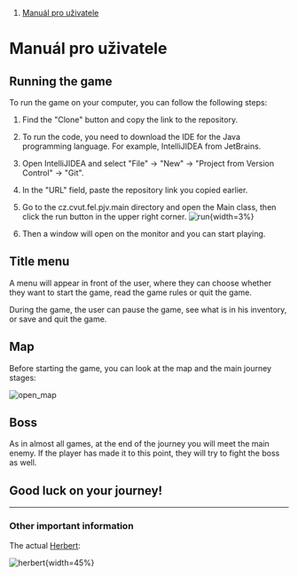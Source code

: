 1. [Manuál pro uživatele](#manuál-pro-uživatele)
# Manuál pro uživatele
## Running the game

To run the game on your computer, you can follow the following steps:

1. Find the "Clone" button and copy the link to the repository.

2. To run the code, you need to download the IDE for the Java programming language. For example, IntelliJIDEA from JetBrains.

3. Open IntelliJIDEA and select "File" -> "New" -> "Project from Version Control" -> "Git".

4. In the "URL" field, paste the repository link you copied earlier.

5. Go to the cz.cvut.fel.pjv.main directory and open the Main class, then click the run button in the upper right corner. ![run](uploads/a0cc1259e6030217cfcb40cc6d72cc5f/run.png){width=3%}

6. Then a window will open on the monitor and you can start playing.

## Title menu
A menu will appear in front of the user, where they can choose whether they want to start the game, read the game rules or quit the game.

During the game, the user can pause the game, see what is in his inventory, or save and quit the game.

## Map
Before starting the game, you can look at the map and the main journey stages:

![open_map](uploads/c42640b799e03509f060967b5138fff3/open_map.jpg)

## Boss

As in almost all games, at the end of the journey you will meet the main enemy. If the player has made it to this point, they will try to fight the boss as well.

## Good luck on your journey!


---------------
### Other important information
The actual [Herbert](https://www.youtube.com/shorts/vpQ1OVmMCkY):

![herbert](uploads/3b51573ab70b7d0c849e9f453d00c20e/herbert.png){width=45%}
